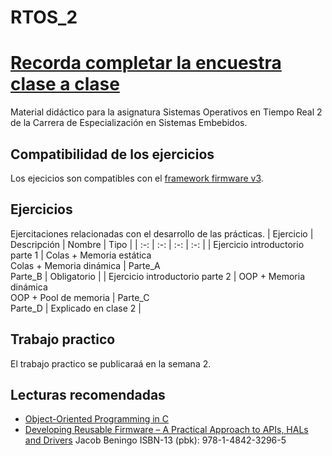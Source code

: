 # RTOS_2
# [**Recorda completar la encuestra clase a clase**](https://forms.gle/RvphazRZdpaU6VWG8)

Material didáctico para la asignatura Sistemas Operativos en Tiempo Real 2 de la Carrera de Especialización en Sistemas Embebidos.

## Compatibilidad de los ejercicios

Los ejecicios son compatibles con el [framework firmware v3](https://github.com/epernia/firmware_v3).

## Ejercicios

Ejercitaciones relacionadas con el desarrollo de las prácticas.
| Ejercicio | Descripción | Nombre | Tipo |
| :-: | :-: | :-: | :-: |
| Ejercicio introductorio parte 1 | Colas + Memoria estática <br> Colas + Memoria dinámica | Parte_A <br> Parte_B | Obligatorio |
| Ejercicio introductorio parte 2 | OOP + Memoria dinámica <br> OOP + Pool de memoria  | Parte_C <br> Parte_D | Explicado en clase 2 |

## Trabajo practico

El trabajo practico se publicaraá en la semana 2. 

## Lecturas recomendadas

- [Object-Oriented Programming in C](https://www.state-machine.com/doc/AN_OOP_in_C.pdf) 
- [Developing Reusable Firmware – A Practical Approach to APIs, HALs and Drivers](https://www.beningo.com/store/developing-reusable-firmware-a-practical-approach-to-apis-hals-and-drivers/) Jacob Beningo ISBN-13 (pbk): 978-1-4842-3296-5

